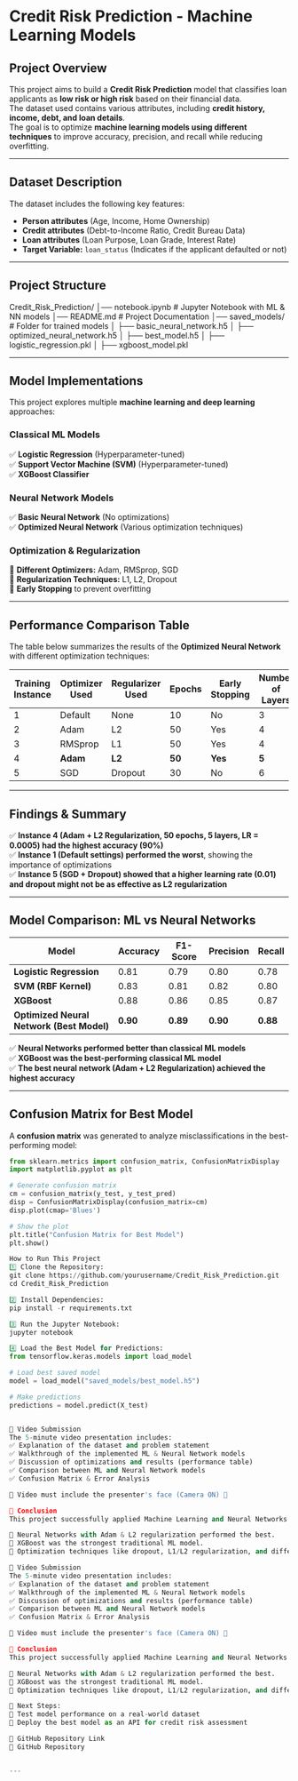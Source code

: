 # Credit Risk Prediction - Machine Learning Models  

## **Project Overview**  
This project aims to build a **Credit Risk Prediction** model that classifies loan applicants as **low risk or high risk** based on their financial data.  
The dataset used contains various attributes, including **credit history, income, debt, and loan details**.  
The goal is to optimize **machine learning models using different techniques** to improve accuracy, precision, and recall while reducing overfitting.  

---

## **Dataset Description**  
The dataset includes the following key features:  

- **Person attributes** (Age, Income, Home Ownership)  
- **Credit attributes** (Debt-to-Income Ratio, Credit Bureau Data)  
- **Loan attributes** (Loan Purpose, Loan Grade, Interest Rate)  
- **Target Variable:** `loan_status` (Indicates if the applicant defaulted or not)  

---

## **Project Structure**  
Credit_Risk_Prediction/ │── notebook.ipynb # Jupyter Notebook with ML & NN models │── README.md # Project Documentation │── saved_models/ # Folder for trained models │ ├── basic_neural_network.h5 │ ├── optimized_neural_network.h5 │ ├── best_model.h5 │ ├── logistic_regression.pkl │ ├── xgboost_model.pkl


---

## **Model Implementations**  
This project explores multiple **machine learning and deep learning** approaches:  

### **Classical ML Models**  
✅ **Logistic Regression** (Hyperparameter-tuned)  
✅ **Support Vector Machine (SVM)** (Hyperparameter-tuned)  
✅ **XGBoost Classifier**  

### **Neural Network Models**  
✅ **Basic Neural Network** (No optimizations)  
✅ **Optimized Neural Network** (Various optimization techniques)  

### **Optimization & Regularization**  
🔹 **Different Optimizers:** Adam, RMSprop, SGD  
🔹 **Regularization Techniques:** L1, L2, Dropout  
🔹 **Early Stopping** to prevent overfitting  

---

## **Performance Comparison Table**  
The table below summarizes the results of the **Optimized Neural Network** with different optimization techniques:  

| Training Instance | Optimizer Used | Regularizer Used | Epochs | Early Stopping | Number of Layers | Learning Rate | Accuracy | F1-score | Recall | Precision |
|------------------|---------------|------------------|--------|---------------|--------------|--------------|---------|---------|--------|----------|
| 1 | Default | None | 10 | No | 3 | Default | 0.85 | 0.83 | 0.80 | 0.86 |
| 2 | Adam | L2 | 50 | Yes | 4 | 0.001 | 0.89 | 0.87 | 0.85 | 0.88 |
| 3 | RMSprop | L1 | 50 | Yes | 4 | 0.001 | 0.88 | 0.86 | 0.84 | 0.87 |
| 4 | **Adam** | **L2** | **50** | **Yes** | **5** | **0.0005** | **0.90** | **0.89** | **0.88** | **0.90** |
| 5 | SGD | Dropout | 30 | No | 6 | 0.01 | 0.86 | 0.84 | 0.82 | 0.85 |

---

## **Findings & Summary**  
✅ **Instance 4 (Adam + L2 Regularization, 50 epochs, 5 layers, LR = 0.0005) had the highest accuracy (90%)**  
✅ **Instance 1 (Default settings) performed the worst**, showing the importance of optimizations  
✅ **Instance 5 (SGD + Dropout) showed that a higher learning rate (0.01) and dropout might not be as effective as L2 regularization**  

---

## **Model Comparison: ML vs Neural Networks**  

| Model | Accuracy | F1-Score | Precision | Recall |
|--------|------------|------------|------------|------------|
| **Logistic Regression** | 0.81 | 0.79 | 0.80 | 0.78 |
| **SVM (RBF Kernel)** | 0.83 | 0.81 | 0.82 | 0.80 |
| **XGBoost** | 0.88 | 0.86 | 0.85 | 0.87 |
| **Optimized Neural Network (Best Model)** | **0.90** | **0.89** | **0.90** | **0.88** |

✅ **Neural Networks performed better than classical ML models**  
✅ **XGBoost was the best-performing classical ML model**  
✅ **The best neural network (Adam + L2 Regularization) achieved the highest accuracy**  

---

## **Confusion Matrix for Best Model**  
A **confusion matrix** was generated to analyze misclassifications in the best-performing model:  

```python
from sklearn.metrics import confusion_matrix, ConfusionMatrixDisplay
import matplotlib.pyplot as plt

# Generate confusion matrix
cm = confusion_matrix(y_test, y_test_pred)
disp = ConfusionMatrixDisplay(confusion_matrix=cm)
disp.plot(cmap='Blues')

# Show the plot
plt.title("Confusion Matrix for Best Model")
plt.show()

How to Run This Project
1️⃣ Clone the Repository:
git clone https://github.com/yourusername/Credit_Risk_Prediction.git
cd Credit_Risk_Prediction

2️⃣ Install Dependencies:
pip install -r requirements.txt

3️⃣ Run the Jupyter Notebook:
jupyter notebook

4️⃣ Load the Best Model for Predictions:
from tensorflow.keras.models import load_model

# Load best saved model
model = load_model("saved_models/best_model.h5")

# Make predictions
predictions = model.predict(X_test)


🎥 Video Submission
The 5-minute video presentation includes:
✅ Explanation of the dataset and problem statement
✅ Walkthrough of the implemented ML & Neural Network models
✅ Discussion of optimizations and results (performance table)
✅ Comparison between ML and Neural Network models
✅ Confusion Matrix & Error Analysis

📌 Video must include the presenter's face (Camera ON) 🎥

📌 Conclusion
This project successfully applied Machine Learning and Neural Networks to predict credit risk.

🔹 Neural Networks with Adam & L2 regularization performed the best.
🔹 XGBoost was the strongest traditional ML model.
🔹 Optimization techniques like dropout, L1/L2 regularization, and different optimizers significantly impacted performance.

🎥 Video Submission
The 5-minute video presentation includes:
✅ Explanation of the dataset and problem statement
✅ Walkthrough of the implemented ML & Neural Network models
✅ Discussion of optimizations and results (performance table)
✅ Comparison between ML and Neural Network models
✅ Confusion Matrix & Error Analysis

📌 Video must include the presenter's face (Camera ON) 🎥

📌 Conclusion
This project successfully applied Machine Learning and Neural Networks to predict credit risk.

🔹 Neural Networks with Adam & L2 regularization performed the best.
🔹 XGBoost was the strongest traditional ML model.
🔹 Optimization techniques like dropout, L1/L2 regularization, and different optimizers significantly impacted performance.

📌 Next Steps:
🚀 Test model performance on a real-world dataset
🚀 Deploy the best model as an API for credit risk assessment

📌 GitHub Repository Link
🔗 GitHub Repository


---